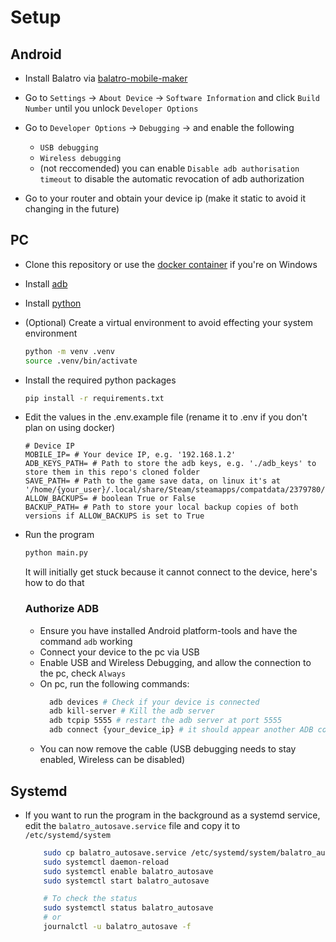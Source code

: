 # Setup

## Android
- Install Balatro via [balatro-mobile-maker](https://github.com/blake502/balatro-mobile-maker)

- Go to `Settings` -> `About Device` -> `Software Information` and click `Build Number` until you unlock `Developer Options`
- Go to `Developer Options` -> `Debugging` -> and enable the following
    - `USB debugging`
    - `Wireless debugging`
    - (not reccomended) you can enable `Disable adb authorisation timeout` to disable the automatic revocation of adb authorization
- Go to your router and obtain your device ip (make it static to avoid it changing in the future)

## PC
- Clone this repository or use the [docker container](DOCKER.md) if you're on Windows
- Install [adb](https://developer.android.com/tools/releases/platform-tools)
- Install [python](https://www.python.org/downloads/)
- (Optional) Create a virtual environment to avoid effecting your system environment
    ```bash
    python -m venv .venv
    source .venv/bin/activate
    ```
- Install the required python packages
    ```bash
    pip install -r requirements.txt
    ```
- Edit the values in the .env.example file (rename it to .env if you don't plan on using docker)
    ```.env
    # Device IP
    MOBILE_IP= # Your device IP, e.g. '192.168.1.2'
    ADB_KEYS_PATH= # Path to store the adb keys, e.g. './adb_keys' to store them in this repo's cloned folder
    SAVE_PATH= # Path to the game save data, on linux it's at '/home/{your_user}/.local/share/Steam/steamapps/compatdata/2379780/pfx/drive_c/users/steamuser/AppData/Roaming/Balatro'
    ALLOW_BACKUPS= # boolean True or False
    BACKUP_PATH= # Path to store your local backup copies of both versions if ALLOW_BACKUPS is set to True
    ```

- Run the program
    ```bash
    python main.py
    ```
    It will initially get stuck because it cannot connect to the device, here's how to do that

    ### Authorize ADB
    - Ensure you have installed Android platform-tools and have the command `adb` working
    - Connect your device to the pc via USB
    - Enable USB and Wireless Debugging, and allow the connection to the pc, check `Always`
    - On pc, run the following commands:
      ```bash
        adb devices # Check if your device is connected
        adb kill-server # Kill the adb server
        adb tcpip 5555 # restart the adb server at port 5555
        adb connect {your_device_ip} # it should appear another ADB confirmation (for connecting wirelessly to the network), allow that too
        ```
    - You can now remove the cable (USB debugging needs to stay enabled, Wireless can be disabled)

## Systemd
- If you want to run the program in the background as a systemd service, edit the `balatro_autosave.service` file and copy it to `/etc/systemd/system`
    ```bash
        sudo cp balatro_autosave.service /etc/systemd/system/balatro_autosave.service
        sudo systemctl daemon-reload
        sudo systemctl enable balatro_autosave
        sudo systemctl start balatro_autosave

        # To check the status
        sudo systemctl status balatro_autosave
        # or
        journalctl -u balatro_autosave -f
    ```
